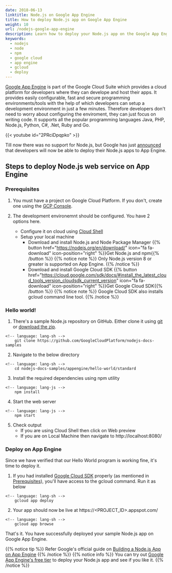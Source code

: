 ```yaml
---
date: 2018-06-13
linktitle: Node.js on Google App Engine
title: How to deploy Node.js app on Google App Engine
weight: 10
url: /nodejs-google-app-engine
description: Learn how to deploy your Node.js app on the Google App Engine.
keywords:
  - nodejs
  - node
  - npm
  - google cloud
  - app engine
  - gcloud
  - deploy
---
```

<meta property="og:image" content="https://tutswiki.com/images/gitea.png"/>

[Google App Engine](https://cloud.google.com/appengine/) is part of the Google Cloud Suite which provides a cloud platform for developers where they can develope and host their apps. It provides easily configurable, fast and secure programming environments/tools with the help of which developers can setup a development environment in just a few minutes. Therefore developers don't need to worry about configuring the enviroment, they can just focus on writing code. It supports all the popular programming languages Java, PHP, Node.js, Python, C#, .Net, Ruby and Go.

{{< youtube id="2PRciDpqpko" >}}

Till now there was no support for Node.js, but Google has just [announced](https://cloudplatform.googleblog.com/2018/06/Now-you-can-deploy-your-Node-js-app-to-App-Engine-standard-environment.html) that developers will now be able to deploy their Node.js apps to App Engine.

## Steps to deploy Node.js web service on App Engine

### Prerequisites

   1. You must have a project on Google Cloud Platform. If you don't, create one using the [GCP Console](https://console.cloud.google.com/projectselector/appengine/create?lang=nodejs&st=true&_ga=2.136419507.-245729952.1528854239).

   2. The development environemnt should be configured. You have 2 options here.
      * Configure it on cloud using [Cloud Shell](https://console.cloud.google.com/appengine?cloudshell=true&_ga=2.72119440.-245729952.1528854239)
	  * Setup your local machine
	     * Download and install Node.js and Node Package Manager {{% button href="https://nodejs.org/en/download/" icon="fa fa-download" icon-position="right" %}}Get Node.js and npm{{% /button %}}
		 {{% notice note %}}
Only Node.js version 8 or greater is supported on App Engine.
		{{% /notice %}}
		* Download and install Google Cloud SDK {{% button href="https://cloud.google.com/sdk/docs/#install_the_latest_cloud_tools_version_cloudsdk_current_version" icon="fa fa-download" icon-position="right" %}}Get Google Cloud SDK{{% /button %}}
		 {{% notice note %}}
Google Cloud SDK also installs gcloud command line tool.
		{{% /notice %}}


### Hello world!

   1. There's a sample Node.js repository on GitHub. Either clone it using [git](https://www.youtube.com/watch?v=kTXksoxWClw&list=PLndX_e9bdotV7vq2NoTwR0OPCNaA9jBEN&index=10) or [download the zip](https://github.com/GoogleCloudPlatform/nodejs-docs-samples/archive/master.zip).

    <!-- language: lang-sh -->
        git clone https://github.com/GoogleCloudPlatform/nodejs-docs-samples
   2. Navigate to the below directory

    <!-- language: lang-sh -->
        cd nodejs-docs-samples/appengine/hello-world/standard
   3. Install the required dependencies using npm utility
   
    <!-- language: lang-js -->
	    npm install
   4. Start the web server
   
    <!-- language: lang-js -->
	    npm start
   5. Check output
       * If you are using Cloud Shell then click on Web preview
	   * If you are on Local Machine then navigate to http://localhost:8080/
		
### Deploy on App Engine

Since we have verified that our Hello World program is working fine, it's time to deploy it.

   1. If you had installed [Google Cloud SDK](https://cloud.google.com/sdk/) properly (as mentioned in [Prerequisites](#prerequisites)), you'll have access to the gcloud command. Run it as below

    <!-- language: lang-sh -->
        gcloud app deploy

   2. Your app should now be live at https://&lt;PROJECT_ID&gt;.appspot.com/
   
    <!-- language: lang-sh -->
        gcloud app browse   
   
That's it. You have successfully deployed your sample Node.js app on Google App Engine.

{{% notice tip %}}
Refer Google's official guide on [Building a Node.js App on App Engine](https://cloud.google.com/appengine/docs/standard/nodejs/building-app/)
{{% /notice %}}
{{% notice info %}}
You can try out [Google App Engine's free tier](
https://cloud.google.com/free/docs/always-free-usage-limits) to deploy your Node.js app and see if you like it.
{{% /notice %}}

<style>
div.notices {
margin: 0.3rem 0;
</style>